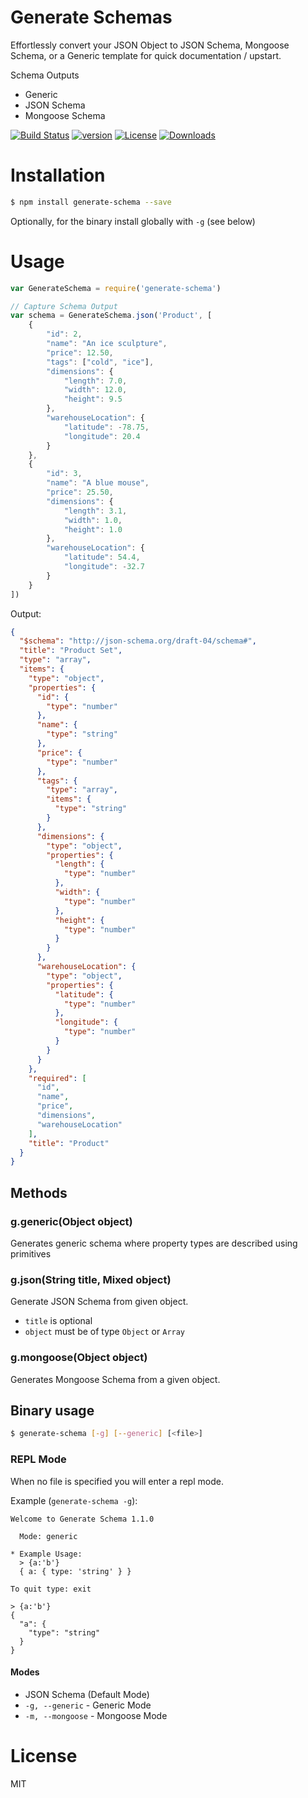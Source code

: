 # Generate Schemas

Effortlessly convert your JSON Object to JSON Schema, Mongoose Schema, or a Generic template for quick documentation / upstart.

Schema Outputs

- Generic
- JSON Schema
- Mongoose Schema

[![Build Status][travis-image]][travis-url]
[![version][npm-version]][npm-url]
[![License][npm-license]][license-url]
[![Downloads][npm-downloads]][npm-url]

# Installation

```bash
$ npm install generate-schema --save
```

Optionally, for the binary install globally with `-g` (see below)

# Usage

```js
var GenerateSchema = require('generate-schema')

// Capture Schema Output
var schema = GenerateSchema.json('Product', [
    {
        "id": 2,
        "name": "An ice sculpture",
        "price": 12.50,
        "tags": ["cold", "ice"],
        "dimensions": {
            "length": 7.0,
            "width": 12.0,
            "height": 9.5
        },
        "warehouseLocation": {
            "latitude": -78.75,
            "longitude": 20.4
        }
    },
    {
        "id": 3,
        "name": "A blue mouse",
        "price": 25.50,
        "dimensions": {
            "length": 3.1,
            "width": 1.0,
            "height": 1.0
        },
        "warehouseLocation": {
            "latitude": 54.4,
            "longitude": -32.7
        }
    }
])
```

Output:

```json
{
  "$schema": "http://json-schema.org/draft-04/schema#",
  "title": "Product Set",
  "type": "array",
  "items": {
    "type": "object",
    "properties": {
      "id": {
        "type": "number"
      },
      "name": {
        "type": "string"
      },
      "price": {
        "type": "number"
      },
      "tags": {
        "type": "array",
        "items": {
          "type": "string"
        }
      },
      "dimensions": {
        "type": "object",
        "properties": {
          "length": {
            "type": "number"
          },
          "width": {
            "type": "number"
          },
          "height": {
            "type": "number"
          }
        }
      },
      "warehouseLocation": {
        "type": "object",
        "properties": {
          "latitude": {
            "type": "number"
          },
          "longitude": {
            "type": "number"
          }
        }
      }
    },
    "required": [
      "id",
      "name",
      "price",
      "dimensions",
      "warehouseLocation"
    ],
    "title": "Product"
  }
}
```

## Methods

### g.generic(Object object)

Generates generic schema where property types are described using primitives

### g.json(String title, Mixed object)

Generate JSON Schema from given object.

- `title` is optional
- `object` must be of type `Object` or `Array`

### g.mongoose(Object object)

Generates Mongoose Schema from a given object.

## Binary usage

```bash
$ generate-schema [-g] [--generic] [<file>]
```

### REPL Mode

When no file is specified you will enter a repl mode.

Example (`generate-schema -g`):

```
Welcome to Generate Schema 1.1.0

  Mode: generic

* Example Usage:
  > {a:'b'}
  { a: { type: 'string' } }

To quit type: exit

> {a:'b'}
{
  "a": {
    "type": "string"
  }
}
```

#### Modes

- JSON Schema (Default Mode)
- `-g, --generic` - Generic Mode
- `-m, --mongoose` - Mongoose Mode

# License

MIT

[license-url]: https://github.com/Nijikokun/generate-schema/blob/master/LICENSE

[travis-url]: https://travis-ci.org/nijikokun/generate-schema
[travis-image]: https://travis-ci.org/nijikokun/generate-schema.svg?branch=master

[npm-url]: https://www.npmjs.com/package/generate-schema
[npm-license]: https://img.shields.io/npm/l/generate-schema.svg?style=flat
[npm-version]: https://badge.fury.io/js/generate-schema.svg
[npm-downloads]: https://img.shields.io/npm/dm/generate-schema.svg?style=flat
